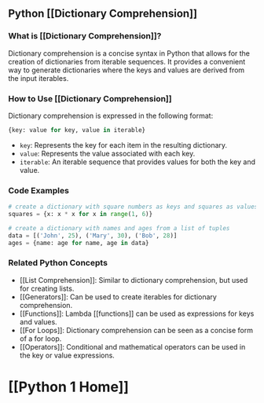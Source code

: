 ## Python [[Dictionary Comprehension]]

### What is [[Dictionary Comprehension]]?
Dictionary comprehension is a concise syntax in Python that allows for the creation of dictionaries from iterable sequences. It provides a convenient way to generate dictionaries where the keys and values are derived from the input iterables.

### How to Use [[Dictionary Comprehension]]
Dictionary comprehension is expressed in the following format:

```python
{key: value for key, value in iterable}
```

- `key`: Represents the key for each item in the resulting dictionary.
- `value`: Represents the value associated with each key.
- `iterable`: An iterable sequence that provides values for both the key and value.

### Code Examples
```python
# create a dictionary with square numbers as keys and squares as values
squares = {x: x * x for x in range(1, 6)}

# create a dictionary with names and ages from a list of tuples
data = [('John', 25), ('Mary', 30), ('Bob', 28)]
ages = {name: age for name, age in data}
```

### Related Python Concepts
- [[List Comprehension]]: Similar to dictionary comprehension, but used for creating lists.
- [[Generators]]: Can be used to create iterables for dictionary comprehension.
- [[Functions]]: Lambda [[functions]] can be used as expressions for keys and values.
- [[For Loops]]: Dictionary comprehension can be seen as a concise form of a for loop.
- [[Operators]]: Conditional and mathematical operators can be used in the key or value expressions.
# [[Python 1 Home]]